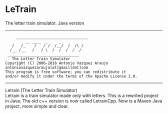 # LeTrain #

The letter train simulator. Java version

---
	     ________________________________   
	         __ ____  _     _               
	   /   /_    /   / /  /__/  /  /\ /     
	  /__ /__   /   / \  /  /  /  /  /      
	 ________________________________       
       The Letter Train Simulator           
	Copyright (C) 2006-2018 Antonio Vazquez Araujo 
	antoniovazquezaraujo[at]gmail[dot]com
	This program is free software; you can redistribute it 
	and/or modify it under the terms of the Apache License 2.0.
---

Letrain (The Letter Train Simulator)  
Letrain is a train simulator made only with letters.
This is a rewrited project in Java. The old c++ version is now called LetrainCpp.
Now is a Maven Java project, more simple and clear.
 
